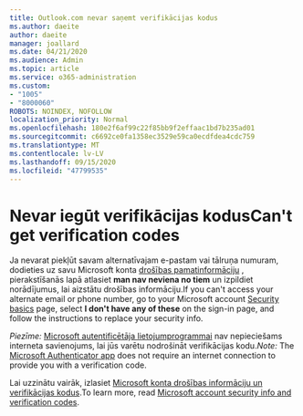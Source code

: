 ```yaml
---
title: Outlook.com nevar saņemt verifikācijas kodus
ms.author: daeite
author: daeite
manager: joallard
ms.date: 04/21/2020
ms.audience: Admin
ms.topic: article
ms.service: o365-administration
ms.custom:
- "1005"
- "8000060"
ROBOTS: NOINDEX, NOFOLLOW
localization_priority: Normal
ms.openlocfilehash: 180e2f6af99c22f85bb9f2effaac1bd7b235ad01
ms.sourcegitcommit: c6692ce0fa1358ec3529e59ca0ecdfdea4cdc759
ms.translationtype: MT
ms.contentlocale: lv-LV
ms.lasthandoff: 09/15/2020
ms.locfileid: "47799535"
---
```

# <a name="cant-get-verification-codes"></a><span data-ttu-id="73796-102">Nevar iegūt verifikācijas kodus</span><span class="sxs-lookup"><span data-stu-id="73796-102">Can't get verification codes</span></span>

<span data-ttu-id="73796-103">Ja nevarat piekļūt savam alternatīvajam e-pastam vai tālruņa numuram, dodieties uz savu Microsoft konta [drošības pamatinformāciju](https://account.microsoft.com/security) , pierakstīšanās lapā atlasiet **man nav neviena no tiem** un izpildiet norādījumus, lai aizstātu drošības informāciju.</span><span class="sxs-lookup"><span data-stu-id="73796-103">If you can't access your alternate email or phone number, go to your Microsoft account [Security basics](https://account.microsoft.com/security) page, select **I don't have any of these** on the sign-in page, and follow the instructions to replace your security info.</span></span>

<span data-ttu-id="73796-104">*Piezīme:* [Microsoft autentificētāja lietojumprogrammai](https://go.microsoft.com/fwlink/?linkid=2016117) nav nepieciešams interneta savienojums, lai jūs varētu nodrošināt verifikācijas kodu.</span><span class="sxs-lookup"><span data-stu-id="73796-104">*Note:* The [Microsoft Authenticator app](https://go.microsoft.com/fwlink/?linkid=2016117) does not require an internet connection to provide you with a verification code.</span></span>

<span data-ttu-id="73796-105">Lai uzzinātu vairāk, izlasiet [Microsoft konta drošības informāciju un verifikācijas kodus](https://support.microsoft.com/help/12428/).</span><span class="sxs-lookup"><span data-stu-id="73796-105">To learn more, read [Microsoft account security info and verification codes](https://support.microsoft.com/help/12428/).</span></span>